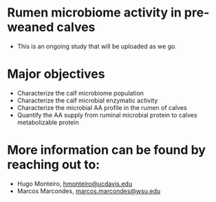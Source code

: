 # Rumen microbiome activity in pre-weaned calves
- This is an ongoing study that will be uploaded as we go.

# Major objectives
- Characterize the calf microbiome population
- Characterize the calf microbial enzymatic activity
- Characterize the microbial AA profile in the rumen of calves
- Quantify the AA supply from ruminal microbial protein to calves metabolizable protein

# More information can be found by reaching out to:
- Hugo Monteiro, hmonteiro@ucdavis.edu
- Marcos Marcondes, marcos.marcondes@wsu.edu
